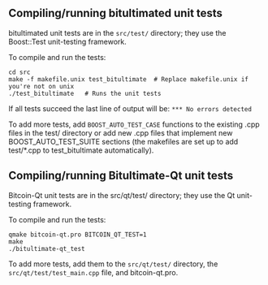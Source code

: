 Compiling/running bitultimated unit tests
------------------------------------

bitultimated unit tests are in the `src/test/` directory; they
use the Boost::Test unit-testing framework.

To compile and run the tests:

	cd src
	make -f makefile.unix test_bitultimate  # Replace makefile.unix if you're not on unix
	./test_bitultimate   # Runs the unit tests

If all tests succeed the last line of output will be:
`*** No errors detected`

To add more tests, add `BOOST_AUTO_TEST_CASE` functions to the existing
.cpp files in the test/ directory or add new .cpp files that
implement new BOOST_AUTO_TEST_SUITE sections (the makefiles are
set up to add test/*.cpp to test_bitultimate automatically).


Compiling/running Bitultimate-Qt unit tests
---------------------------------------

Bitcoin-Qt unit tests are in the src/qt/test/ directory; they
use the Qt unit-testing framework.

To compile and run the tests:

	qmake bitcoin-qt.pro BITCOIN_QT_TEST=1
	make
	./bitultimate-qt_test

To add more tests, add them to the `src/qt/test/` directory,
the `src/qt/test/test_main.cpp` file, and bitcoin-qt.pro.
